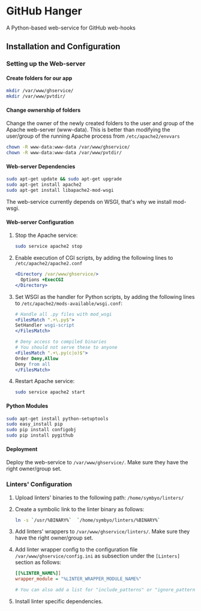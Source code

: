 GitHub Hanger
=============
A Python-based web-service for GitHub web-hooks

## Installation and Configuration
### Setting up the Web-server

#### Create folders for our app
```bash
mkdir /var/www/ghservice/
mkdir /var/www/pvtdir/
```

#### Change ownership of folders
Change the owner of the newly created folders to the user and group of the Apache web-server (www-data). This is better than modifying the user/group of the running Apache process from `/etc/apache2/envvars`

```bash
chown -R www-data:www-data /var/www/ghservice/
chown -R www-data:www-data /var/www/pvtdir/
```

#### Web-server Dependencies
```bash
sudo apt-get update && sudo apt-get upgrade
sudo apt-get install apache2
sudo apt-get install libapache2-mod-wsgi
```
The web-service currently depends on WSGI, that's why we install mod-wsgi.

#### Web-server Configuration

1. Stop the Apache service:

    ```bash
    sudo service apache2 stop
    ```
2. Enable execution of CGI scripts, by adding the following lines to `/etc/apache2/apache2.conf`

    ```apache
    <Directory /var/www/ghservice/>
      Options +ExecCGI
    </Directory>
    ```

3. Set WSGI as the handler for Python scripts, by adding the following lines to `/etc/apache2/mods-available/wsgi.conf`:

    ```apache
    # Handle all .py files with mod_wsgi
    <FilesMatch ".+\.py$">
    SetHandler wsgi-script
    </FilesMatch>

    # Deny access to compiled binaries
    # You should not serve these to anyone
    <FilesMatch ".+\.py(c|o)$">
    Order Deny,Allow
    Deny from all
    </FilesMatch>
    ```
4. Restart Apache service:

    ```bash
    sudo service apache2 start
    ```

#### Python Modules
```bash
sudo apt-get install python-setuptools
sudo easy_install pip
sudo pip install configobj
sudo pip install pygithub
```

#### Deployment

Deploy the web-service to `/var/www/ghservice/`. Make sure they have the right owner/group set.

### Linters' Configuration

1. Upload linters' binaries to the following path: `/home/symbyo/linters/`
2. Create a symbolic link to the linter binary as follows:

    ```bash
    ln -s `/usr/%BINARY%`  `/home/symbyo/linters/%BINARY%`
    ```
3. Add linters' wrappers to `/var/www/ghservice/linters/`. Make sure they have the right owner/group set.
4. Add linter wrapper config to the configuration file `/var/www/ghservice/config.ini` as subsection under the `[Linters]` section as follows:

    ```INI
    [[%LINTER_NAME%]]
    wrapper_module = "%LINTER_WRAPPER_MODULE_NAME%"

    # You can also add a list for "include_patterns" or "ignore_patterns" here which are specific to your linter
    ```
5. Install linter specific dependencies.
